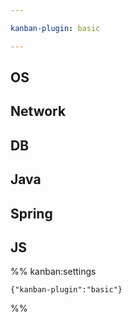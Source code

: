 ```yaml
---

kanban-plugin: basic

---
```


## OS



## Network



## DB



## Java



## Spring



## JS





%% kanban:settings
```
{"kanban-plugin":"basic"}
```
%%